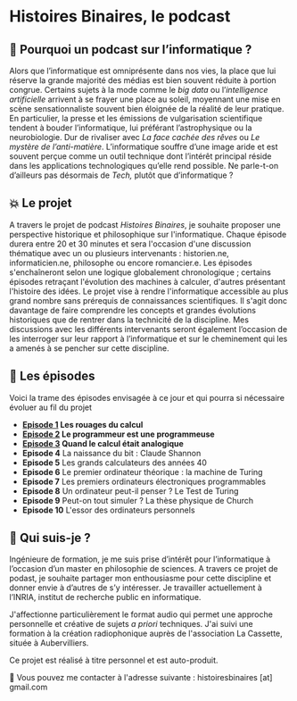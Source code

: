 # Histoires Binaires, le podcast

## :floppy_disk: Pourquoi un podcast sur l’informatique ?

Alors que l’informatique est omniprésente dans nos vies, la place que lui réserve la grande majorité des médias est bien souvent réduite à portion congrue. Certains sujets à la mode comme le *big data*  ou l’*intelligence artificielle* arrivent à se frayer une place au soleil, moyennant une mise en scène sensationnaliste souvent bien éloignée de la réalité de leur pratique. En particulier, la presse et les émissions de vulgarisation scientifique tendent à bouder l’informatique, lui préférant l’astrophysique ou la neurobiologie. Dur de rivaliser avec *La face cachée des rêves* ou *Le mystère de l’anti-matière*. L’informatique souffre d’une image aride et est souvent perçue comme un outil technique dont l’intérêt principal réside dans les applications technologiques qu’elle rend possible. Ne parle-t-on d’ailleurs pas désormais de *Tech,* plutôt que d’informatique ?

## :boom: Le projet

A travers le projet de podcast *Histoires Binaires*, je souhaite proposer une perspective historique et philosophique sur l'informatique. Chaque épisode durera entre 20 et 30 minutes et sera l'occasion d'une discussion thématique avec un ou plusieurs intervenants : historien.ne, informaticien.ne, philosophe ou encore romancier.e. Les épisodes s'enchaîneront selon une logique globalement chronologique ; certains épisodes retraçant l'évolution des machines à calculer, d'autres présentant l'histoire des idées. Le projet vise à rendre l'informatique accessible au plus grand nombre sans prérequis de connaissances scientifiques. Il s'agit donc davantage de faire comprendre les concepts et grandes évolutions historiques que de rentrer dans la technicité de la discipline. Mes discussions avec les différents intervenants seront également l’occasion de les interroger sur leur rapport à l’informatique et sur le cheminement qui les a amenés à se pencher sur cette discipline.  

## :microphone: Les épisodes

Voici la trame des épisodes envisagée à ce jour et qui pourra si nécessaire évoluer au fil du projet

- **[Episode 1](https://drive.google.com/file/d/1cflYKt8K-pzpCNunoGSevNbBFJLco7At/view?usp=share_link) Les rouages du calcul** 
- **[Episode 2](https://drive.google.com/file/d/1mWDndFGA5Nsiuma0Z6lqIfqjZ2Ij4Gqw/view?usp=share_link) Le programmeur est une programmeuse**
- **[Episode 3](https://drive.google.com/file/d/1ukYRgYRCEWw9rOFLcEGJC1biDIZBTGMs/view?usp=sharing) Quand le calcul était analogique** 
- **Episode 4** La naissance du bit : Claude Shannon 
- **Episode 5** Les grands calculateurs des années 40 
- **Episode 6** Le premier ordinateur théorique : la machine de Turing
- **Episode 7** Les premiers ordinateurs électroniques programmables 
- **Episode 8** Un ordinateur peut-il penser ? Le Test de Turing 
- **Episode 9** Peut-on tout simuler ? La thèse physique de Church 
- **Episode 10** L'essor des ordinateurs personnels

## :woman: Qui suis-je ?

Ingénieure de formation, je me suis prise d’intérêt pour l’informatique à l’occasion d’un master en philosophie de sciences. A travers ce projet de podast, je souhaite partager mon enthousiasme pour cette discipline et donner envie à d’autres de s’y intéresser. Je travailler actuellement à l’INRIA, institut de recherche public en informatique. 

J'affectionne particulièrement le format audio qui permet une approche personnelle et créative de sujets _a priori_ techniques. J'ai suivi une formation à la création radiophonique auprès de l'association La Cassette, située à Aubervilliers. 

Ce projet est réalisé à titre personnel et est auto-produit.

:love_letter: Vous pouvez me contacter à l'adresse suivante : histoiresbinaires [at] gmail.com
